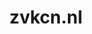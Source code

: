 ---
layout: post
title:  "zvkcn.nl"
internal_url:  "/dutchgov/zvkcn.nl.html"
categories: dutchgov
---